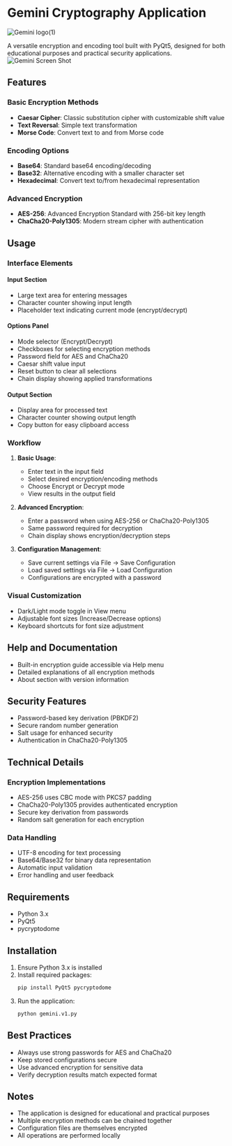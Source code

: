 # Gemini Cryptography Application
![Gemini logo(1)](https://github.com/user-attachments/assets/7dd5799b-6411-4fd8-8e8b-edd2000e2527)

A versatile encryption and encoding tool built with PyQt5, designed for both educational purposes and practical security applications.
![Gemini Screen Shot](https://github.com/user-attachments/assets/110a47f7-9a30-4fed-ac4f-219c93f73240)


## Features

### Basic Encryption Methods
- **Caesar Cipher**: Classic substitution cipher with customizable shift value
- **Text Reversal**: Simple text transformation
- **Morse Code**: Convert text to and from Morse code

### Encoding Options
- **Base64**: Standard base64 encoding/decoding
- **Base32**: Alternative encoding with a smaller character set
- **Hexadecimal**: Convert text to/from hexadecimal representation

### Advanced Encryption
- **AES-256**: Advanced Encryption Standard with 256-bit key length
- **ChaCha20-Poly1305**: Modern stream cipher with authentication

## Usage

### Interface Elements

#### Input Section
- Large text area for entering messages
- Character counter showing input length
- Placeholder text indicating current mode (encrypt/decrypt)

#### Options Panel
- Mode selector (Encrypt/Decrypt)
- Checkboxes for selecting encryption methods
- Password field for AES and ChaCha20
- Caesar shift value input
- Reset button to clear all selections
- Chain display showing applied transformations

#### Output Section
- Display area for processed text
- Character counter showing output length
- Copy button for easy clipboard access

### Workflow

1. **Basic Usage**:
   - Enter text in the input field
   - Select desired encryption/encoding methods
   - Choose Encrypt or Decrypt mode
   - View results in the output field

2. **Advanced Encryption**:
   - Enter a password when using AES-256 or ChaCha20-Poly1305
   - Same password required for decryption
   - Chain display shows encryption/decryption steps

3. **Configuration Management**:
   - Save current settings via File → Save Configuration
   - Load saved settings via File → Load Configuration
   - Configurations are encrypted with a password

### Visual Customization
- Dark/Light mode toggle in View menu
- Adjustable font sizes (Increase/Decrease options)
- Keyboard shortcuts for font size adjustment

## Help and Documentation
- Built-in encryption guide accessible via Help menu
- Detailed explanations of all encryption methods
- About section with version information

## Security Features
- Password-based key derivation (PBKDF2)
- Secure random number generation
- Salt usage for enhanced security
- Authentication in ChaCha20-Poly1305

## Technical Details

### Encryption Implementations
- AES-256 uses CBC mode with PKCS7 padding
- ChaCha20-Poly1305 provides authenticated encryption
- Secure key derivation from passwords
- Random salt generation for each encryption

### Data Handling
- UTF-8 encoding for text processing
- Base64/Base32 for binary data representation
- Automatic input validation
- Error handling and user feedback

## Requirements
- Python 3.x
- PyQt5
- pycryptodome

## Installation

1. Ensure Python 3.x is installed
2. Install required packages:
   ```bash
   pip install PyQt5 pycryptodome
   ```
3. Run the application:
   ```bash
   python gemini.v1.py
   ```

## Best Practices
- Always use strong passwords for AES and ChaCha20
- Keep stored configurations secure
- Use advanced encryption for sensitive data
- Verify decryption results match expected format

## Notes
- The application is designed for educational and practical purposes
- Multiple encryption methods can be chained together
- Configuration files are themselves encrypted
- All operations are performed locally

